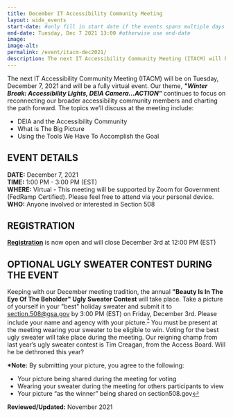 ```yaml
---
title: December IT Accessibility Community Meeting
layout: wide_events
start-date: #only fill in start date if the events spans multiple days
end-date: Tuesday, Dec 7 2021 13:00 #otherwise use end-date
image:
image-alt: 
permalink: /event/itacm-dec2021/
description: The next IT Accessibility Community Meeting (ITACM) will be on Tuesday, December 7, 2021 and will be a fully virtual event. Our theme, "Winter Break':' Accessibility Lights, DEIA Camera...ACTION” continues to focus on reconnecting our broader accessibility community members and charting the path forward. 
---
```


The next IT Accessibility Community Meeting (ITACM) will be on Tuesday, December 7, 2021 and will be a fully virtual event. Our theme, ***"Winter Break: Accessibility Lights, DEIA Camera...ACTION"*** continues to focus on reconnecting our broader accessibility community members and charting the path forward. The topics we’ll discuss at the meeting include:

- DEIA and the Accessibility Community 
- What is The Big Picture
- Using the Tools We Have To Accomplish the Goal

## EVENT DETAILS
**DATE:** December 7, 2021  
**TIME:** 1:00 PM - 3:00 PM (EST)  
**WHERE:** Virtual - This meeting will be supported by Zoom for Government (FedRamp Certified). Please feel free to attend via your personal device.  
**WHO:** Anyone involved or interested in Section 508  

## REGISTRATION
**[Registration](https://feedback.gsa.gov/jfe/form/SV_5hhVlJZeuzpJ4nI)** is now open and will close December 3rd at 12:00 PM (EST)

## OPTIONAL UGLY SWEATER CONTEST DURING THE EVENT
Keeping with our December meeting tradition, the annual **"Beauty Is In The Eye Of The Beholder" Ugly Sweater Contest** will take place. Take a picture of yourself in your "best" holiday sweater and submit it to [section.508@gsa.gov](section.508@gsa.gov) by 3:00 PM (EST) on Friday, December 3rd. Please include your name and agency with your picture.<sup><a href="#fn1" id="ref1">*</a></sup> You must be present at the meeting wearing your sweater to be eligible to win. Voting for the best ugly sweater will take place during the meeting. Our reigning champ from last year’s ugly sweater contest is Tim Creagan, from the Access Board. Will he be dethroned this year?
<sup id="fn1">

**&ast;Note:** By submitting your picture, you agree to the following:

- Your picture being shared during the meeting for voting
- Wearing your sweater during the meeting for others participants to view
- Your picture “as the winner” being shared on section508.gov<a href="#ref1" title="Jump back to footnote reference.">↩</a></sup>

**Reviewed/Updated:** November 2021